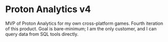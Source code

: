 # Proton Analytics v4

MVP of Proton Analytics for my own cross-platform games. Fourth iteration of this product. Goal is bare-minimum; I am the only customer, and I can query data from SQL tools directly.
